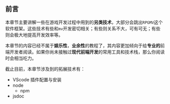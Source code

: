 ## 前言

本章节主要讲解一些在游戏开发过程中用到的**另类技术**，大部分会跳出`RPGMV`这个软件框架。这些技术有些和`mv`开发密切相关；有些则关系不大，可有可无；有些则会极大地提高开发效率等。

本章节的内容已经不属于**娱乐性**，**业余性**的教程了，其内容更加倾向于给**专业的**前端开发者阅读。如果你尚未接触过**现代前端开发**的常用工具和技术栈，那么你阅读时会相当吃力。

截止目前，本章节涉及到的拓展技术有：

- VScode 插件配置与安装
- node
  - npm
- jsdoc
